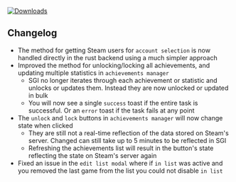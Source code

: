 [![Downloads](https://img.shields.io/github/downloads/zevnda/steam-game-idler/1.7.5/total?style=for-the-badge&logo=github&color=137eb5)](https://github.com/zevnda/steam-game-idler/releases/download/1.7.5/Steam.Game.Idler_1.7.5_x64_en-US.msi)

## Changelog
- The method for getting Steam users for `account selection` is now handled directly in the rust backend using a much simpler approach
- Improved the method for unlocking/locking all achievements, and updating multiple statistics in `achievements manager`
  - SGI no longer iterates through each achievement or statistic and unlocks or updates them. Instead they are now unlocked or updated in bulk
  - You will now see a single `success` toast if the entire task is successful. Or an `error` toast if the task fails at any point
- The `unlock` and `lock` buttons in `achievements manager` will now change state when clicked
  - They are still not a real-time reflection of the data stored on Steam's server. Changed can still take up to 5 minutes to be reflected in SGI
  - Refreshing the achievements list will result in the button's state reflecting the state on Steam's server again
- Fixed an issue in the `edit list modal` where if `in list` was active and you removed the last game from the list you could not disable `in list`